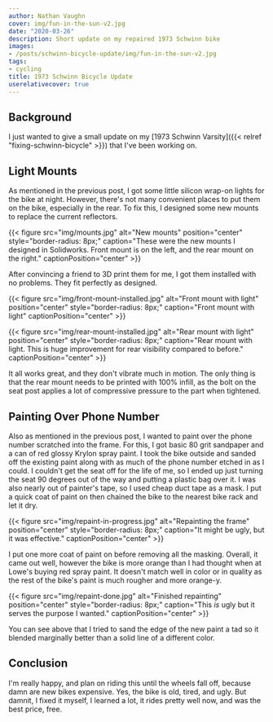 ```yaml
---
author: Nathan Vaughn
cover: img/fun-in-the-sun-v2.jpg
date: "2020-03-26"
description: Short update on my repaired 1973 Schwinn bike
images:
- /posts/schwinn-bicycle-update/img/fun-in-the-sun-v2.jpg
tags:
- cycling
title: 1973 Schwinn Bicycle Update
userelativecover: true
---
```


## Background

I just wanted to give a small update on my
[1973 Schwinn Varsity]({{< relref "fixing-schwinn-bicycle" >}})
that I've been working on.

## Light Mounts

As mentioned in the previous post, I got some little silicon wrap-on lights
for the bike at night. However, there's not many convenient places to put them on the
bike, especially in the rear. To fix this, I designed some new mounts to replace
the current reflectors.

{{< figure src="img/mounts.jpg" alt="New mounts" position="center" style="border-radius: 8px;" caption="These were the new mounts I designed in Solidworks. Front mount is on the left, and the rear mount on the right." captionPosition="center" >}}

After convincing a friend to 3D print them for me, I got them installed with no
problems. They fit perfectly as designed.

{{< figure src="img/front-mount-installed.jpg" alt="Front mount with light" position="center" style="border-radius: 8px;" caption="Front mount with light" captionPosition="center" >}}

{{< figure src="img/rear-mount-installed.jpg" alt="Rear mount with light" position="center" style="border-radius: 8px;" caption="Rear mount with light. This is huge improvement for rear visibility compared to before." captionPosition="center" >}}

It all works great, and they don't vibrate much in motion. The only thing is that
the rear mount needs to be printed with 100% infill, as the bolt on the seat post
applies a lot of compressive pressure to the part when tightened.

## Painting Over Phone Number

Also as mentioned in the previous post, I wanted to paint over the phone number
scratched into the frame. For this, I got basic 80 grit sandpaper and a can of
red glossy Krylon spray paint. I took the bike outside and sanded off the existing
paint along with as much of the phone number etched in as I could. I couldn't get
the seat off for the life of me, so I ended up just turning the seat 90 degrees
out of the way and putting a plastic bag over it. I was also nearly out of painter's
tape, so I used cheap duct tape as a mask. I put a quick coat of paint on
then chained the bike to the nearest bike rack and let it dry.

{{< figure src="img/repaint-in-progress.jpg" alt="Repainting the frame" position="center" style="border-radius: 8px;" caption="It might be ugly, but it was effective." captionPosition="center" >}}

I put one more coat of paint on before removing all the masking. Overall, it came out
well, however the bike is more orange than I had thought when at Lowe's buying red
spray paint. It doesn't match well in color or in quality as the rest of the bike's
paint is much rougher and more orange-y.

{{< figure src="img/repaint-done.jpg" alt="Finished repainting" position="center" style="border-radius: 8px;" caption="This <i>is</i> ugly but it serves the purpose I wanted." captionPosition="center" >}}

You can see above that I tried to sand the edge of the new paint a tad so it blended
marginally better than a solid line of a different color.

## Conclusion

I'm really happy, and plan on riding this until the wheels fall off,
because damn are new bikes expensive.
Yes, the bike is old, tired, and ugly. But damnit, I fixed it myself, I learned a lot,
it rides pretty well now, and was the best price, free.